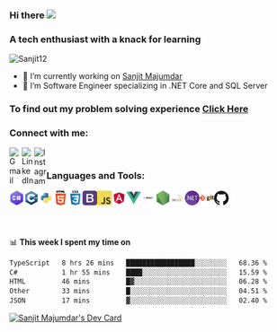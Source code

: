 ### Hi there <img src="https://media.giphy.com/media/hvRJCLFzcasrR4ia7z/giphy.gif" width="25px">
### A tech enthusiast with a knack for learning

<p align="left"> <img src="https://komarev.com/ghpvc/?username=sanjit12&label=Profile%20views&color=0e75b6&style=flat&base=2576" alt="Sanjit12" /> </p>

- 🔭 I’m currently working on [Sanjit Majumdar](https://sanjit-majumdar.xyz)
- 🌱 I’m Software Engineer specializing in .NET Core and SQL Server


### To find out my problem solving experience [Click Here](https://www.stopstalk.com/user/profile/Sanjit)


### Connect with me:
<a href="mailto: sanjit.cse.12@gmail.com"><img align="left" alt="Gmail" width="22px" src="https://cdn.jsdelivr.net/npm/simple-icons@v3/icons/gmail.svg" /></a>
[<img align="left" alt="LinkedIn" width="22px" src="https://cdn.jsdelivr.net/npm/simple-icons@v3/icons/linkedin.svg" />][linkedin]
[<img align="left" alt="Instagram" width="22px" src="https://cdn.jsdelivr.net/npm/simple-icons@v3/icons/instagram.svg" />][instagram]

<br />

### Languages and Tools:


<img align="left" alt="C Sharp" width="26px" src="https://raw.githubusercontent.com/github/explore/80688e429a7d4ef2fca1e82350fe8e3517d3494d/topics/csharp/csharp.png" />
<img align="left" alt="Cpp" width="26px" src="https://raw.githubusercontent.com/github/explore/80688e429a7d4ef2fca1e82350fe8e3517d3494d/topics/cpp/cpp.png" />
<img align="left" alt="Python" width="26px" src="https://raw.githubusercontent.com/github/explore/80688e429a7d4ef2fca1e82350fe8e3517d3494d/topics/python/python.png" />
<img align="left" alt="HTML5" width="26px" src="https://raw.githubusercontent.com/github/explore/80688e429a7d4ef2fca1e82350fe8e3517d3494d/topics/html/html.png" />
<img align="left" alt="CSS3" width="26px" src="https://raw.githubusercontent.com/github/explore/80688e429a7d4ef2fca1e82350fe8e3517d3494d/topics/css/css.png" />
<img align="left" alt="Bootstrap" width="26px" src="https://raw.githubusercontent.com/github/explore/80688e429a7d4ef2fca1e82350fe8e3517d3494d/topics/bootstrap/bootstrap.png" />
<img align="left" alt="JavaScript" width="26px" src="https://raw.githubusercontent.com/github/explore/80688e429a7d4ef2fca1e82350fe8e3517d3494d/topics/javascript/javascript.png" />
<img align="left" alt="Angular" width="26px" src="https://raw.githubusercontent.com/github/explore/80688e429a7d4ef2fca1e82350fe8e3517d3494d/topics/angular/angular.png" />
<img align="left" alt="Vue" width="26px" src="https://raw.githubusercontent.com/github/explore/80688e429a7d4ef2fca1e82350fe8e3517d3494d/topics/vue/vue.png" />
<img align="left" alt="jQuery" width="26px" src="https://raw.githubusercontent.com/github/explore/80688e429a7d4ef2fca1e82350fe8e3517d3494d/topics/jquery/jquery.png" />
<img align="left" alt="Node.js" width="26px" src="https://raw.githubusercontent.com/github/explore/80688e429a7d4ef2fca1e82350fe8e3517d3494d/topics/nodejs/nodejs.png" />
<img align="left" alt="MySQL" width="26px" src="https://raw.githubusercontent.com/github/explore/80688e429a7d4ef2fca1e82350fe8e3517d3494d/topics/mysql/mysql.png" />
<img align="left" alt="ASP.Net Core" width="26px" src="https://raw.githubusercontent.com/github/explore/80688e429a7d4ef2fca1e82350fe8e3517d3494d/topics/dotnet/dotnet.png" />
<img align="left" alt="Git" width="26px" src="https://raw.githubusercontent.com/github/explore/80688e429a7d4ef2fca1e82350fe8e3517d3494d/topics/git/git.png" />
<img align="left" alt="GitHub" width="26px" src="https://raw.githubusercontent.com/github/explore/78df643247d429f6cc873026c0622819ad797942/topics/github/github.png" />
<!-- <img align="left" alt="GitLab" width="26px" src="https://raw.githubusercontent.com/github/explore/78df643247d429f6cc873026c0622819ad797942/topics/gitlab/gitlab.png" />
 -->
<br />
<br />
<br />
<br />

📊 **This week I spent my time on**
<!--START_SECTION:waka-->

```txt
TypeScript   8 hrs 26 mins   █████████████████░░░░░░░░   68.36 %
C#           1 hr 55 mins    ████░░░░░░░░░░░░░░░░░░░░░   15.59 %
HTML         46 mins         █▓░░░░░░░░░░░░░░░░░░░░░░░   06.28 %
Other        33 mins         █░░░░░░░░░░░░░░░░░░░░░░░░   04.51 %
JSON         17 mins         ▓░░░░░░░░░░░░░░░░░░░░░░░░   02.40 %
```

<!--END_SECTION:waka-->

[instagram]: https://www.instagram.com/sanjit.majumdar/
[linkedin]: https://www.linkedin.com/in/sanjitmajumdar/

<a href="https://app.daily.dev/sanjit4u"><img src="https://api.daily.dev/devcards/2d5f9269c7824d0bb756fcc8eb0c3cb9.png?r=a7w" width="400" alt="Sanjit Majumdar's Dev Card"/></a>
